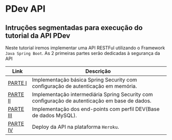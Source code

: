 # PDev API

## Intruções segmentadas para execução do tutorial da API PDev

Neste tutorial iremos implementar uma API RESTFul utilizando o Framework `Java Spring Boot`. As 2 primeiras partes serão dedicadas à segurança da API 

Link | Descrição
-- | --
[PARTE I](howto/PARTE_I.md) | Implementação básica Spring Security com configuração de autenticação em memória.
[PARTE II](howto/PARTE_II.md) | Implementação intermediária Spring Security com configuração de autenticação em base de dados.
[PARTE III](howto/PARTE_III.md) | Implementação dos end-points com perfil DEV(Base de dados MySQL).
[PARTE IV](howto/PARTE_IV.md) | Deploy da API na plataforma `Heroku`.
